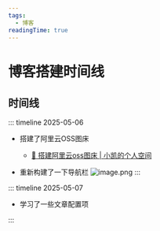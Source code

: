 ```yaml
---
tags:
  - 博客
readingTime: true
---
```


# 博客搭建时间线

## 时间线
::: timeline 2025-05-06

- 搭建了阿里云OSS图床

   - [🔧 搭建阿里云oss图床 | 小凯的个人空间](http://localhost:5173/%E5%8D%9A%E5%AE%A2/%E6%90%AD%E5%BB%BA%E9%98%BF%E9%87%8C%E4%BA%91OSS%E5%9B%BE%E5%BA%8A.html)


- 重新构建了一下导航栏
  ![image.png](https://imgsbo.oss-cn-shanghai.aliyuncs.com/undefined20250506211006934.png)
:::

::: timeline 2025-05-07
- 学习了一些文章配置项


:::